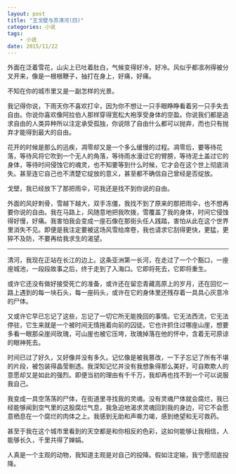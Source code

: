 ```yaml
---
layout: post
title: "王戈壁与苏清河(四)"
categories: 小说
tags: 
	- 小说
date: 2015/11/22
---
```




外面在泛着雪花，山尖上已吐着肚白，气候变得好冷，好冷。风似乎都凛冽得被分叉开来，像是一根根鞭子，抽打在身上，好痛，好痛。

<!--more-->

不知在你的城市里又是一副怎样的光景。

我记得你说，下雨天你不喜欢打伞，因为你不想让一只手眼睁睁看着另一只手失去自由。你说你喜欢像阿拉伯人那样穿得宽松大袍享受身体的空盈。你说我们都是追求自由的人类异种所以注定承受孤独，你说除了自由什么都可以抛弃，而也只有抛弃才能得到最大的自由。

花开的时候是那么的迅疾，凋零却又是一个多么缓慢的过程。凋零后，要等待花落，等待风将它吹到一个无人的角落，等待雨水漫过它的臂膀，等待泥土盖过它的身体，等待时间侵蚀它的魂灵，也不知要等到什么时候，它才会在这个世上彻底消失。甚至连它自己也不清楚它绽放的意义，甚至都不确信自己曾经是否绽放。

戈壁，我已经放下了那把雨伞，可我还是找不到你说的自由。

外面的风好刺骨，雪越下越大，双手冻僵，我找不到了原来的那把雨伞，也不想再要你说的自由。我在马路上，风随意地把我吹拨，雪覆盖了我的身体，时间它侵蚀得好慢，好痛。我害怕我会变成一座石像在那街头任人践踏，害怕从此在这个世界里消失不见。即便是我注定要被这场风雪给席卷，我也请求它刮得更快，更猛，更猝不及防，不要再给我求生的渴望。

------

清河，我现在正站在长江的边上。这条亚洲第一长河，在走过了一个个豁口，一座座城池，一段段故事之后，终于走到了入海口。它即将死去，它即将重生。

或许它还没有做好接受死亡的准备，或许还在留恋青藏高原上的岁月，还在回忆一路上遇到的每一块石头，每一座码头，或许在它的身体里还残存着一具具心灰意冷的尸体。

又或许它早已忘记了这些，忘记了一切它所无能挽回的事情。它无法西流，它无法停驻，它生来就是一个被时间无情拖着向前的囚徒。它也许抓住过哪座山崖，想要多看一眼那朵崖间玫瑰，可山崖也被它压垮，玫瑰掉落在他的怀中，含着无可原谅的眼神死去。

时间已过了好久，又好像并没有多久。记忆像是被我篡改，一下子忘记了所有不堪的片段，被包装得晶莹剔透。我深知记忆并没有我想象得那么美好，可自欺欺人的意愿却又是如此的强烈。即便当初的理由有千千万，我却再也找不到一个可以说服我自己。

我变成一具空荡荡的尸体，在街道里寻找我的灵魂。没有灵魂尸体就会腐烂，我已经能够闻到空气里的这股腐烂气息，我急迫地渴求灵魂回到我的身边，可它不会愿意栖息在一个腐烂的肉体之上。我感到无助和声嘶力竭，感到绝望和无可救药。

甚至于我在这个城市里看到的天空都是和你相反的色彩，这如何能够让我相信，人能够长久，千里共得了婵娟。

人真是一个主观的动物，我知道主观是对自己的投降。假如注定输，我宁愿彻底投降。







